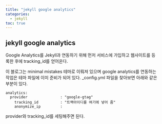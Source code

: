```yaml
---
title: "jekyll google analytics"
categories: 
  - jekyll
toc: true
---
```


## jekyll google analytics
  
Google Analytics를 Jekyll과 연동하기 위해 먼저 서비스에 가입하고 웹사이트를 등록한 후에 tracking_id를 얻어온다.

이 블로그는 minimal mistakes 테마로 이뤄져 있으며 google analytics를 연동하는 작업은 테마 파일에 이미 준비가 되어 있다. _config.yml 파일을 찾아보면 아래와 같은 부분이 있다.
  
```
analytics:  
  provider               : "google-gtag"   
    tracking_id          : "트랙아이디를 여기에 넣어 줌"  
    anonymize_ip         :   
```
provider와 tracking_id를 세팅해주면 된다.
